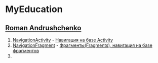 # MyEducation

## [Roman Andrushchenko](https://www.youtube.com/c/RomanAndrushchenko)
1. [NavigationActivity](/NavigationActivity) - [Навигация на базе Activity](https://www.youtube.com/watch?v=Q7ZZOIvQCFA&list=PLRmiL0mct8WnodKkGLpBN0mfXIbAAX-Ux&index=11)
2. [NavigationFragment](/NavigationFragment) - [Фрагменты(Fragments), навигация на базе фрагментов](https://www.youtube.com/watch?v=ETDEKTD3nzs&list=PLRmiL0mct8WnodKkGLpBN0mfXIbAAX-Ux&index=12)
3. []()
